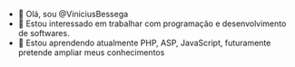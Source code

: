 - 👋 Olá, sou @ViniciusBessega
- 👀 Estou interessado em trabalhar com programação e desenvolvimento de softwares.
- 🌱 Estou aprendendo atualmente PHP, ASP, JavaScript, futuramente pretende ampliar meus conhecimentos

<!---
ViniciusBessega/ViniciusBessega is a ✨ special ✨ repository because its `README.md` (this file) appears on your GitHub profile.
You can click the Preview link to take a look at your changes.
--->
